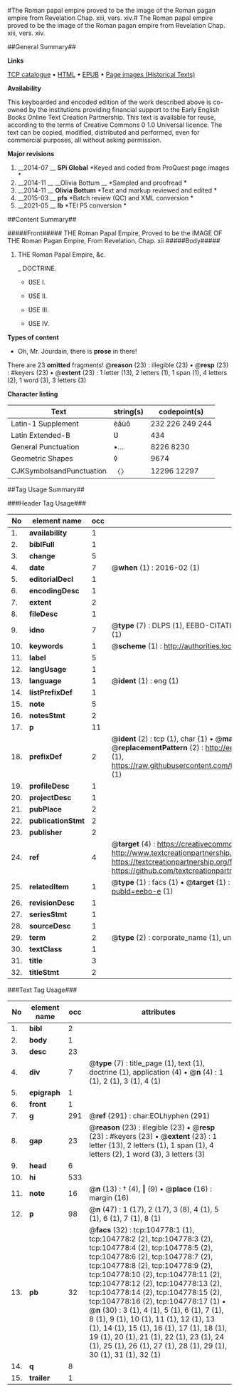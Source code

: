#The Roman papal empire proved to be the image of the Roman pagan empire from Revelation Chap. xiii, vers. xiv.#
The Roman papal empire proved to be the image of the Roman pagan empire from Revelation Chap. xiii, vers. xiv.

##General Summary##

**Links**

[TCP catalogue](http://www.ota.ox.ac.uk/tcp/)  • 
[HTML](http://tei.it.ox.ac.uk/tcp/Texts-HTML/free/A57/A57607.html)  • 
[EPUB](http://tei.it.ox.ac.uk/tcp/Texts-EPUB/free/A57/A57607.epub) • 
[Page images (Historical Texts)](https://historicaltexts.jisc.ac.uk/eebo-16016629e)

**Availability**

This keyboarded and encoded edition of the work described above is co-owned by the
    institutions providing financial support to the Early English Books Online Text Creation
    Partnership. This text is available for reuse, according to the terms of  Creative Commons 0 1.0 Universal
    licence. The text can be copied, modified, distributed and performed, even for commercial
    purposes, all without asking permission.

**Major revisions**

1. __2014-07 __ __SPi Global__ *Keyed and coded from ProQuest page images *
1. __2014-11 __ __Olivia Bottum __ *Sampled and proofread *
1. __2014-11 __ __Olivia Bottum__ *Text and markup reviewed and edited *
1. __2015-03 __ __pfs__ *Batch review (QC) and XML conversion *
1. __2021-05 __ __lb__ *TEI P5 conversion *

##Content Summary##

#####Front#####
THE Roman Papal Empire, Proved to be the IMAGE OF THE Roman Pagan Empire, From Revelation. Chap. xii
#####Body#####

1. THE Roman Papal Empire, &c.

    _ DOCTRINE.

      * ƲSE I.

      * ƲSE II.

      * ƲSE III.

      * ƲSE IV.

**Types of content**

  * Oh, Mr. Jourdain, there is **prose** in there!

There are 23 **omitted** fragments! 
 @__reason__ (23) : illegible (23)  •  @__resp__ (23) : #keyers (23)  •  @__extent__ (23) : 1 letter (13), 2 letters (1), 1 span (1), 4 letters (2), 1 word (3), 3 letters (3)

**Character listing**


|Text|string(s)|codepoint(s)|
|---|---|---|
|Latin-1 Supplement|èâùô|232 226 249 244|
|Latin Extended-B|Ʋ|434|
|General Punctuation|•…|8226 8230|
|Geometric Shapes|◊|9674|
|CJKSymbolsandPunctuation|〈〉|12296 12297|

##Tag Usage Summary##

###Header Tag Usage###

|No|element name|occ|attributes|
|---|---|---|---|
|1.|__availability__|1||
|2.|__biblFull__|1||
|3.|__change__|5||
|4.|__date__|7| @__when__ (1) : 2016-02 (1)|
|5.|__editorialDecl__|1||
|6.|__encodingDesc__|1||
|7.|__extent__|2||
|8.|__fileDesc__|1||
|9.|__idno__|7| @__type__ (7) : DLPS (1), EEBO-CITATION (1), VID (1), EEBO-PROQUEST (1), STC (2), OCLC (1)|
|10.|__keywords__|1| @__scheme__ (1) : http://authorities.loc.gov/ (1)|
|11.|__label__|5||
|12.|__langUsage__|1||
|13.|__language__|1| @__ident__ (1) : eng (1)|
|14.|__listPrefixDef__|1||
|15.|__note__|5||
|16.|__notesStmt__|2||
|17.|__p__|11||
|18.|__prefixDef__|2| @__ident__ (2) : tcp (1), char (1)  •  @__matchPattern__ (2) : ([0-9\-]+):([0-9IVX]+) (1), (.+) (1)  •  @__replacementPattern__ (2) : http://eebo.chadwyck.com/downloadtiff?vid=$1&page=$2 (1), https://raw.githubusercontent.com/textcreationpartnership/Texts/master/tcpchars.xml#$1 (1)|
|19.|__profileDesc__|1||
|20.|__projectDesc__|1||
|21.|__pubPlace__|2||
|22.|__publicationStmt__|2||
|23.|__publisher__|2||
|24.|__ref__|4| @__target__ (4) : https://creativecommons.org/publicdomain/zero/1.0/ (1), http://www.textcreationpartnership.org/docs/. (1), https://textcreationpartnership.org/faq/#faq05 (1), https://github.com/textcreationpartnership (1)|
|25.|__relatedItem__|1| @__type__ (1) : facs (1)  •  @__target__ (1) : https://data.historicaltexts.jisc.ac.uk/view?pubId=eebo-e (1)|
|26.|__revisionDesc__|1||
|27.|__seriesStmt__|1||
|28.|__sourceDesc__|1||
|29.|__term__|2| @__type__ (2) : corporate_name (1), uniform_title (1)|
|30.|__textClass__|1||
|31.|__title__|3||
|32.|__titleStmt__|2||


###Text Tag Usage###

|No|element name|occ|attributes|
|---|---|---|---|
|1.|__bibl__|2||
|2.|__body__|1||
|3.|__desc__|23||
|4.|__div__|7| @__type__ (7) : title_page (1), text (1), doctrine (1), application (4)  •  @__n__ (4) : 1 (1), 2 (1), 3 (1), 4 (1)|
|5.|__epigraph__|1||
|6.|__front__|1||
|7.|__g__|291| @__ref__ (291) : char:EOLhyphen (291)|
|8.|__gap__|23| @__reason__ (23) : illegible (23)  •  @__resp__ (23) : #keyers (23)  •  @__extent__ (23) : 1 letter (13), 2 letters (1), 1 span (1), 4 letters (2), 1 word (3), 3 letters (3)|
|9.|__head__|6||
|10.|__hi__|533||
|11.|__note__|16| @__n__ (13) : † (4), ‖ (9)  •  @__place__ (16) : margin (16)|
|12.|__p__|98| @__n__ (47) : 1 (17), 2 (17), 3 (8), 4 (1), 5 (1), 6 (1), 7 (1), 8 (1)|
|13.|__pb__|32| @__facs__ (32) : tcp:104778:1 (1), tcp:104778:2 (2), tcp:104778:3 (2), tcp:104778:4 (2), tcp:104778:5 (2), tcp:104778:6 (2), tcp:104778:7 (2), tcp:104778:8 (2), tcp:104778:9 (2), tcp:104778:10 (2), tcp:104778:11 (2), tcp:104778:12 (2), tcp:104778:13 (2), tcp:104778:14 (2), tcp:104778:15 (2), tcp:104778:16 (2), tcp:104778:17 (1)  •  @__n__ (30) : 3 (1), 4 (1), 5 (1), 6 (1), 7 (1), 8 (1), 9 (1), 10 (1), 11 (1), 12 (1), 13 (1), 14 (1), 15 (1), 16 (1), 17 (1), 18 (1), 19 (1), 20 (1), 21 (1), 22 (1), 23 (1), 24 (1), 25 (1), 26 (1), 27 (1), 28 (1), 29 (1), 30 (1), 31 (1), 32 (1)|
|14.|__q__|8||
|15.|__trailer__|1||
